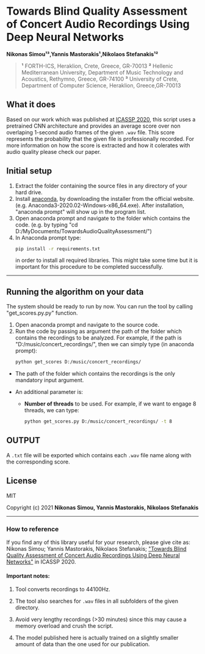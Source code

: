 # Towards Blind Quality Assessment of Concert Audio Recordings Using Deep Neural Networks
 **Nikonas Simou¹³,Yannis Mastorakis¹,Nikolaos Stefanakis¹²**
> **¹** FORTH-ICS, Heraklion, Crete, Greece, GR-70013
> **²** Hellenic Mediterranean University, Department of Music Technology and Acoustics, Rethymno, Greece, GR-74100
> **³** University of Crete, Department of Computer Science, Heraklion, Greece,GR-70013

## What it does
Based on our work which was published at [ICASSP 2020](https://ieeexplore.ieee.org/document/9053356), this script uses a pretrained CNN architecture and provides an average score over non overlaping 1-second audio frames of the given `.wav` file. This score represents the probability that the given file is professionally recorded. For more information on how the score is extracted and how it colerates with audio quality please check our paper.

## Initial setup 
1) Extract the folder containing the source files in any directory of your hard drive.
2) Install [anaconda], by downloading the installer from the official website. (e.g. Anaconda3-2020.02-Windows-x86_64.exe).
After installation, "anaconda prompt" will show up in the program list.
3) Open anaconda prompt and navigate to the folder which contains the code. (e.g. by typing "cd D:/MyDocuments/TowardsAudioQualityAssessment/")
4) In Anaconda prompt type:
    ```sh
    pip install -r requirements.txt
    ```
    in order to install all required libraries.
    This might take some time but it is important for this procedure to be completed 
    successfully.
-----
## Running the algorithm on your data
The system should be ready to run by now. You can run the tool by calling "get_scores.py.py" function.
1) Open anaconda prompt and navigate to the source code.
2) Run the code by passing as argument the path of the folder which contains the recordings to be analyzed.
For example, if the path is "D:/music/concert_recordings/", then we can simply type (in anaconda prompt):
    ```sh
    python get_scores D:/music/concert_recordings/
    ```
* The path of the folder which contains the recordings is the only mandatory input argument.
* An additional parameter is:

	* **Number of threads** to be used. For example, if we want to engage 8 threads, we can type:
        ```sh
        python get_scores.py D:/music/concert_recordings/ -t 8
        ```
	        
## OUTPUT 
A `.txt` file will be exported which contains each `.wav` file name along with the corresponding score.	        


## License
MIT 

Copyright (c) 2021 **Nikonas Simou, Yannis Mastorakis, Nikolaos Stefanakis**

--------
### How to reference
If you find any of this library useful for your research, please give cite as:
Nikonas Simou; Yannis Mastorakis, Nikolaos Stefanakis; ["Towards Blind Quality Assessment of Concert Audio Recordings Using Deep Neural Networks"](https://ieeexplore.ieee.org/document/9053356) in ICASSP 2020.


#### Important notes:
1) Tool converts recordings to 44100Hz.

2) The tool also searches for `.wav` files in all subfolders of the given directory.

3) Avoid very lengthy recordings (>30 minutes) since this may cause a memory overload and crush the script.

4) The model published here is actually trained on a slightly smaller amount of data than the one used for our publication.



 [anaconda]: <https://anaconda.org/>
